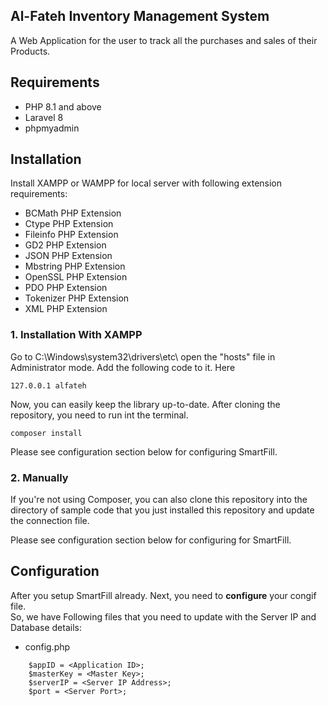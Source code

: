 ## Al-Fateh Inventory Management System

A Web Application for the user to track all the purchases and sales of their Products.

## Requirements
- PHP 8.1 and above
- Laravel 8
- phpmyadmin

## Installation
Install XAMPP or WAMPP for local server with following extension requirements:

- BCMath PHP Extension
- Ctype PHP Extension
- Fileinfo PHP Extension
- GD2 PHP Extension
- JSON PHP Extension
- Mbstring PHP Extension
- OpenSSL PHP Extension
- PDO PHP Extension
- Tokenizer PHP Extension
- XML PHP Extension

### 1. Installation With XAMPP
 Go to C:\Windows\system32\drivers\etc\ open the "hosts" file in Administrator mode. Add the following code to it. Here

```
127.0.0.1 alfateh
```


Now, you can easily keep the library up-to-date. After cloning the repository, you need to run int the terminal. 

```
composer install
```

Please see configuration section below for configuring SmartFill.

### 2. Manually

If you're not using Composer, you can also clone this repository into the directory of sample code that you just installed this repository and update the connection file.


Please see configuration section below for configuring for SmartFill.

## Configuration
After you setup SmartFill already. Next, you need to **configure** your congif file.  
So, we have Following files that you need to update with the Server IP and Database details:

- config.php

```
	$appID = <Application ID>;
    $masterKey = <Master Key>;
	$serverIP = <Server IP Address>;
    $port = <Server Port>;
```
